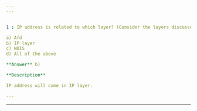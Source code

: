 ```yaml
---  
---  


1 : IP address is related to which layer? (Consider the layers discussed in the lecture) ?  

a) Afd  
b) IP layer  
c) NDIS  
d) All of the above  

**Answer** b)  

**Description**  

IP address will come in IP layer.  

---  
```

---  
